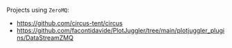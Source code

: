 Projects using `ZeroMQ`:

- https://github.com/circus-tent/circus
- https://github.com/facontidavide/PlotJuggler/tree/main/plotjuggler_plugins/DataStreamZMQ